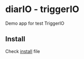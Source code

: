 diarIO - triggerIO
==================

Demo app for test TriggerIO

Install
-------
Check [install] file

[install]: https://github.com/PDI-DGS-Protolab/trigger.io_diary/blob/master/index.html "INSTALL"